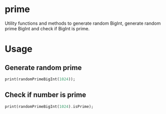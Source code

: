 # prime

Utility functions and methods to generate random BigInt, generate random prime BigInt and
check if BigInt is prime.

# Usage

## Generate random prime

```dart
print(randomPrimeBigInt(1024));
```

## Check if number is prime

```dart
print(randomPrimeBigInt(1024).isPrime);
```